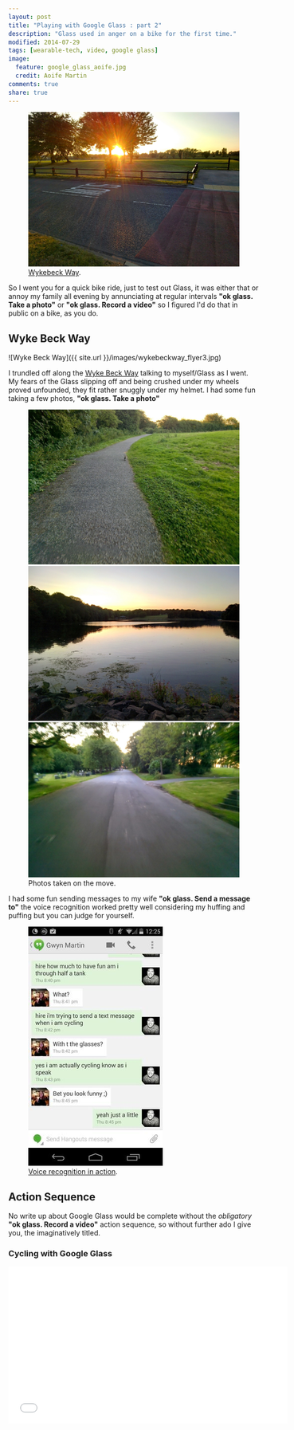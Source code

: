 ```yaml
---
layout: post
title: "Playing with Google Glass : part 2"
description: "Glass used in anger on a bike for the first time."
modified: 2014-07-29
tags: [wearable-tech, video, google glass]
image:
  feature: google_glass_aoife.jpg
  credit: Aoife Martin
comments: true
share: true
---
```


<figure>
	<a href="/images/fearnville.jpg"><img src="/images/fearnville.jpg" alt="Wyke Beck Cycle Route"></a>
	<figcaption><a href="/images/fearnville.jpg" title="Wykebeck Way">Wykebeck Way</a>.</figcaption>
</figure>


So I went you for a quick bike ride, just to test out Glass, it was either that or annoy my family all evening by annunciating at regular intervals **"ok glass. Take a photo"** or **"ok glass. Record a video"** so I figured I'd do that in public on a bike, as you do.



## Wyke Beck Way


![Wyke Beck Way]({{ site.url }}/images/wykebeckway_flyer3.jpg) 


I trundled off along the <a href="http://www.leeds.gov.uk/docs/Wyke%20Beck%20Way%20Cycle%20Route.pdf">Wyke Beck Way</a> talking to myself/Glass as I went.  My fears of the Glass slipping off and being crushed under my wheels proved unfounded, they fit rather snuggly under my helmet.  I had some fun taking a few photos, **"ok glass. Take a photo"**

<figure class="third">
	<a href="/images/20140724_204113_168.jpg"><img src="/images/20140724_204113_168.jpg" alt="Chasing Rabbits"></a>
	<a href="/images/20140724_205636_823.jpg"><img src="/images/20140724_205636_823.jpg" alt="Sunset at Roundhay Lake"></a>
	<a href="/images/20140724_213051_466.jpg"><img src="/images/20140724_213051_466.jpg" alt="Harehill Cemetery"></a>
	<figcaption>Photos taken on the move.</figcaption>
</figure>

I had some fun sending messages to my wife **"ok glass. Send a message to"** the voice recognition worked pretty well considering my huffing and puffing but you can judge for yourself.

<figure>
	<a href="/images/glass_message_to.jpg"><img src="/images/glass_message_to_2.jpg" alt="Send a message to, Google Glass command"></a>
	<figcaption><a href="/images/glass_message_to.jpg" title="Voice recognition in action">Voice recognition in action</a>.</figcaption>
</figure>

## Action Sequence

No write up about Google Glass would be complete without the <em>obligatory</em> **"ok glass. Record a video"** action sequence, so without further ado I give you, the imaginatively titled.

### Cycling with Google Glass 

<iframe width="560" height="315" src="//www.youtube.com/embed/OmxD7eayK4g" frameborder="0" ></iframe>


 










